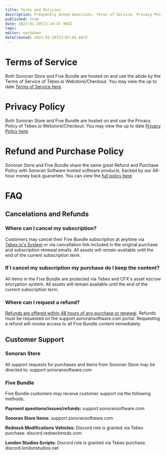 ```yaml
---
title: Terms and Policies
description: Frequently Asked Questions, Terms of Service, Privacy Policy, Refund and Purchase Policy for Sonoran Store and Five Bundle
published: true
date: 2023-01-20T23:24:47.993Z
tags: 
editor: markdown
dateCreated: 2023-01-20T23:07:01.697Z
---
```


# Terms of Service
Both Sonoran Store and Five Bundle are hosted on and use the abide by the Terms of Service of Tebex.io Webstore/Checkout. You may view the up to date [Terms of Service here](https://www.fivebundle.com/terms/checkout).

# Privacy Policy
Both Sonoran Store and Five Bundle are hosted on and use the Privacy Policy of Tebex.io Webstore/Checkout. You may view the up to date [Privacy Policy here](https://www.fivebundle.com/terms/privacy).

# Refund and Purchase Policy
Sonoran Store and Five Bundle share the same great Refund and Purchase Policy with Sonoran Software hosted software products, backed by our 48-hour money back guarantee. You can view the [full policy here](https://sonoransoftware.com/assets/files/internal/purchase_policy.pdf)

# FAQ
## Cancelations and Refunds
### Where can I cancel my subscription?
Customers may cancel their Five Bundle subscription at anytime via [Tebex.io's System](https://checkout.tebex.io/payment-history/) or via cancellation link included in the original purchase and subscription renewal emails. All assets will remain available until the end of the current subscription term.

### If I cancel my subscription my purchase do I keep the content?
All items in the Five Bundle are protected via Tebex and CFX's asset escrow encryption system. All assets will remain available until the end of the current subscription term.

### Where can I request a refund?
[Refunds are offered within 48 hours of any purchase or renewal](https://sonoransoftware.com/assets/files/internal/purchase_policy.pdf). Refunds must be requested on the support.sonoransoftware.com portal. Requesting a refund will revoke access to all Five Bundle content immediately.

## Customer Support
### Sonoran Store
All support requests for purchases and items from Sonoran Store may be directed to:
support.sonoransoftware.com

### Five Bundle
Five Bundle customers may receive customer support via the following methods:

**Payment questions/issues/refunds:**
support.sonoransoftware.com

**Sonoran Store Items:**
support.sonoransoftware.com

**Redneck Modifications Vehicles:**
Discord role is granted via Tebex purchase.
discord.redneckmods.com

**London Studios Scripts:**
Discord role is granted via Tebex purchase.
discord.londonstudios.net